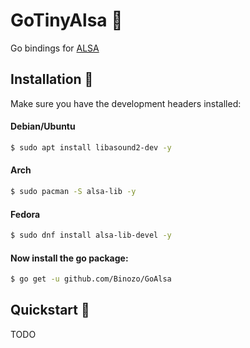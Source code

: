 # GoTinyAlsa 🎵

Go bindings for [ALSA](https://www.alsa-project.org)

## Installation 🚀

Make sure you have the development headers installed:
#### Debian/Ubuntu
```bash
$ sudo apt install libasound2-dev -y
```
#### Arch
```bash
$ sudo pacman -S alsa-lib -y
```
#### Fedora
```bash
$ sudo dnf install alsa-lib-devel -y
```

#### Now install the go package:
```bash
$ go get -u github.com/Binozo/GoAlsa
```

## Quickstart 💫
TODO